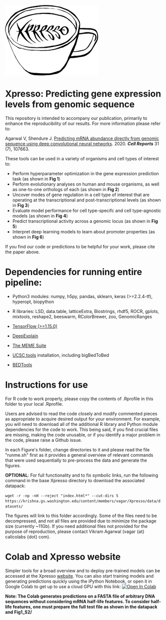 <img src="xpresso_logo.png" width="300">

# Xpresso: Predicting gene expression levels from genomic sequence

This repository is intended to accompany our publication, primarily to enhance the reproducibility of our results. For more information please refer to:

Agarwal V, Shendure J. [Predicting mRNA abundance directly from genomic sequence using deep convolutional neural networks](https://www.cell.com/cell-reports/pdf/S2211-1247(20)30616-1.pdf). 2020. **_Cell Reports_** 31 (7), 107663.

These tools can be used in a variety of organisms and cell types of interest to:

* Perform hyperparameter optimization in the gene expression prediction task (as shown in **Fig 1**)
* Perform evolutionary analyses on human and mouse organisms, as well as one-to-one orthologs of each (as shown in **Fig 2**)
* Uncover modes of gene regulation in a cell type of interest that are operating at the transcriptional and post-transcriptional levels (as shown in **Fig 3**)
* Evaluate model performance for cell type-specifc and cell type-agnostic models (as shown in **Fig 4**)
* Predict transcriptional activity across a genomic locus (as shown in **Fig 5**)
* Interpret deep learning models to learn about promoter properties (as shown in **Fig 6**)

If you find our code or predictions to be helpful for your work, please cite the paper above.


# Dependencies for running entire pipeline:
* Python3 modules: numpy, h5py, pandas, sklearn, keras (>=2.2.4-tf), hyperopt, biopython

* R libraries: LSD, data.table, latticeExtra, Biostrings, rhdf5, ROCR, gplots, mixtools, reshape2, beeswarm, RColorBrewer, zoo, GenomicRanges

* [TensorFlow (>=1.15.0)](https://www.tensorflow.org/install/)

* [DeepExplain](https://github.com/marcoancona/DeepExplain)

* [The MEME Suite](http://meme-suite.org/doc/download.html?man_type=web)

* [UCSC tools](http://hgdownload.soe.ucsc.edu/downloads.html#source_downloads) installation, including bigBedToBed

* [BEDTools](https://github.com/arq5x/bedtools2/releases)

# Instructions for use

For R code to work properly, please copy the contents of .Rprofile in this folder to your local .Rprofile.

Users are advised to read the code closely and modify commented pieces as appropriate to acquire
desired output for your environment. For example, you will need to download all of the additional
R library and Python module dependencies for the code to work. This being said, if you find crucial
files are missing, making the code unusable, or if you identify a major problem in the code, please
raise a Github issue.

In each Figure's folder, change directories to it and please read the file "runme.sh" first as it provides a general overview of relevant commands that were used sequentially to pre-process the data and generate the figures.

**OPTIONAL**: For full functionality and to fix symbolic links, run the following command in the base Xpresso directory to download the associated datapack:

`wget -r -np -nH --reject "index.html*" --cut-dirs 5 https://krishna.gs.washington.edu/content/members/vagar/Xpresso/data/datasets/`

The figures will link to this folder accordingly. Some of the files need to be decompressed, and not all files are provided due to minimize the package size (currently ~11Gb). If you need additional files not provided for the purpose of reproduction, please contact Vikram Agarwal (vagar {at} calicolabs {dot} com).

# Colab and Xpresso website

Simpler tools for a broad overview and to deploy pre-trained models can be accessed at the Xpresso [website](https://xpresso.gs.washington.edu/). You can also start training models and generating predictions quickly using the iPython Notebook, or open it in Google Colab to get up to use a cloud GPU with this link:
[![Open In Colab](https://colab.research.google.com/assets/colab-badge.svg)](https://colab.research.google.com/gist/vagarwal87/bdd33e66fa2c59c41409ca47e7132e61/xpresso.ipynb)

**Note: The Colab generates predictions on a FASTA file of arbitrary DNA sequences without considering mRNA half-life features. To consider half-life features, one must prepare the full test file as shown
in the datapack and Fig1_S2/**
